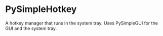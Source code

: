# PySimpleHotkey
A hotkey manager that runs in the system tray. Uses PySimpleGUI for the GUI and the system tray.
